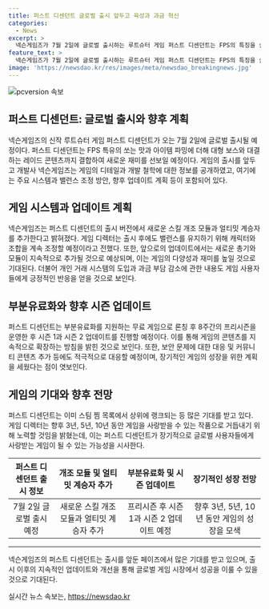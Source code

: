 ```yaml
---
title: 퍼스트 디센던트 글로벌 출시 앞두고 육성과 과금 혁신
categories:
  - News
excerpt: >
  넥슨게임즈가 7월 2일에 글로벌 출시하는 루트슈터 게임 퍼스트 디센던트는 FPS의 특징을 살려 쏘는 맛과 아이템 파밍을 결합한 새로운 콘텐츠를 제공한다. 게임 출시를 앞두고 주요 시스템과 밸런스 조정 방안, 향후 업데이트 계획 등을 소개하는 인터뷰를 실시했다. 출시 버전에서는 4개의 스킬 개조 모듈과 얼티밋 계승자가 추가되며, 캐릭터와 조합을 집중적으로 살필 계획이다. 또한, 새로운 총기와 모듈을 지속적으로 업데이트하고 개인 거래 시스템을 도입할 예정이며, 게임의 완성에는 10~15시간이 소요된다. 무료 게임 형태를 띠며 유료 DLC나 시즌별 콘텐츠 업데이트를 제공할 계획이며, 보안 강화, 클랜 업데이트, 커뮤니티 콘텐츠 추가 등의 다양한 계획이 있으며, 기대를 모으고 있다.
feature_text: >
  넥슨게임즈가 7월 2일에 글로벌 출시하는 루트슈터 게임 퍼스트 디센던트는 FPS의 특징을 살려 쏘는 맛과 아이템 파밍을 결합한 새로운 콘텐츠를 제공한다. 게임 출시를 앞두고 주요 시스템과 밸런스 조정 방안, 향후 업데이트 계획 등을 소개하는 인터뷰를 실시했다. 출시 버전에서는 4개의 스킬 개조 모듈과 얼티밋 계승자가 추가되며, 캐릭터와 조합을 집중적으로 살필 계획이다. 또한, 새로운 총기와 모듈을 지속적으로 업데이트하고 개인 거래 시스템을 도입할 예정이며, 게임의 완성에는 10~15시간이 소요된다. 무료 게임 형태를 띠며 유료 DLC나 시즌별 콘텐츠 업데이트를 제공할 계획이며, 보안 강화, 클랜 업데이트, 커뮤니티 콘텐츠 추가 등의 다양한 계획이 있으며, 기대를 모으고 있다.
image: 'https://newsdao.kr/res/images/meta/newsdao_breakingnews.jpg'
---
```


<p><img src="https://newsdao.kr/res/images/meta/newsdao_breakingnews.jpg" alt="pcversion 속보" /></p>

<h2 data-ke-size="size26">퍼스트 디센던트: 글로벌 출시와 향후 계획</h2>

<p data-ke-size="size16">넥슨게임즈의 신작 루트슈터 게임 퍼스트 디센던트가 오는 7월 2일에 글로벌 출시될 예정이다. 퍼스트 디센던트는 FPS 특유의 쏘는 맛과 아이템 파밍에 더해 대형 보스와 대결하는 레이드 콘텐츠까지 결합하여 새로운 재미를 선보일 예정이다. 게임의 출시를 앞두고 개발사 넥슨게임즈는 게임의 디테일과 개발 철학에 대한 정보를 공개하였고, 여기에는 주요 시스템과 밸런스 조정 방안, 향후 업데이트 계획 등이 포함되어 있다.</p>

<h2 data-ke-size="size24">게임 시스템과 업데이트 계획</h2>

<p data-ke-size="size16">넥슨게임즈는 퍼스트 디센던트의 출시 버전에서 새로운 스킬 개조 모듈과 얼티밋 계승자를 추가한다고 밝혀졌다. 게임 디렉터는 출시 후에도 밸런스를 유지하기 위해 캐릭터와 조합을 계속 조정할 예정이라고 전했다. 또한, 앞으로의 업데이트에서는 새로운 총기와 모듈이 지속적으로 추가될 것으로 예상되며, 이는 게임의 다양성과 재미를 높일 것으로 기대된다. 더불어 개인 거래 시스템의 도입과 과금 부담 감소에 관한 내용도 게임 사용자들에게 긍정적인 반응을 얻을 것으로 보인다.</p>

<h2 data-ke-size="size24">부분유료화와 향후 시즌 업데이트</h2>

<p data-ke-size="size16">퍼스트 디센던트는 부분유료화를 지원하는 무료 게임으로 론칭 후 8주간의 프리시즌을 운영한 후 시즌 1과 시즌 2 업데이트를 진행할 예정이다. 이를 통해 게임의 콘텐츠를 지속적으로 확장하는 방침을 밝힌 것으로 보인다. 또한, 보안 문제에 대한 대응 및 커뮤니티 콘텐츠 추가 등에도 적극적으로 대응할 예정이며, 장기적인 게임의 성장을 위한 계획을 세웠다는 점이 엿보인다.</p>

<h2 data-ke-size="size24">게임의 기대와 향후 전망</h2>

<p data-ke-size="size16">퍼스트 디센던트는 이미 스팀 찜 목록에서 상위에 랭크되는 등 많은 기대를 받고 있다. 게임 디렉터는 향후 3년, 5년, 10년 동안 게임을 사랑받을 수 있는 작품으로 거듭내기 위해 노력할 것임을 밝혔는데, 이는 퍼스트 디센던트가 장기적으로 글로벌 사용자들에게 사랑받는 게임이 될 수 있는 가능성을 시사한다.</p>

<table>
<thead>
<tr>
<th style="text-align: center;">퍼스트 디센던트 출시 정보</th>
<th style="text-align: center;">개조 모듈 및 얼티밋 계승자 추가</th>
<th style="text-align: center;">부분유료화 및 시즌 업데이트</th>
<th style="text-align: center;">장기적인 성장 전망</th>
</tr>
</thead>
<tbody>
<tr>
<td style="text-align: center;">7월 2일 글로벌 출시 예정</td>
<td style="text-align: center;">새로운 스킬 개조 모듈과 얼티밋 계승자 추가</td>
<td style="text-align: center;">프리시즌 후 시즌 1과 시즌 2 업데이트 예정</td>
<td style="text-align: center;">향후 3년, 5년, 10년 동안 게임의 성장을 모색</td>
</tr>
</tbody>
</table>

<hr>

<p data-ke-size="size16">넥슨게임즈의 퍼스트 디센던트는 출시를 앞둔 페이즈에서 많은 기대를 받고 있으며, 출시 이후의 지속적인 업데이트와 개선을 통해 글로벌 게임 시장에서 성공을 이룰 수 있을 것으로 기대된다.</p>
실시간 뉴스 속보는, <a href="https://newsdao.kr" rel="dofollow">https://newsdao.kr</a>


